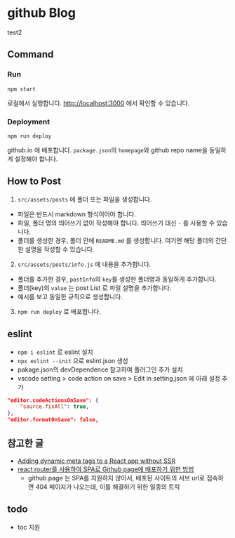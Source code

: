 # github Blog

test2

## Command

### Run

```
npm start
```

로컬에서 실행합니다. [http://localhost:3000](http://localhost:3000) 에서 확인할 수 있습니다.

### Deployment

```
npm run deploy
```

github.io 에 배포합니다. `package.json`의 `homepage`와 github repo name을 동일하게 설정해야 합니다.

## How to Post

1. `src/assets/posts` 에 폴더 또는 파일을 생성합니다.

- 파일은 반드시 markdown 형식이어야 합니다.
- 파일, 폴더 명의 띄어쓰기 없이 작성해야 합니다. 띄어쓰기 대신 `-` 를 사용할 수 있습니다.
- 폴더를 생성한 경우, 폴더 안에 `README.md` 를 생성합니다. 여기엔 해당 폴더의 간단한 설명을 작성할 수 있습니다.

2. `src/assets/posts/info.js` 에 내용을 추가합니다.

- 폴더를 추가한 경우, `postInfo`의 `key`를 생성한 폴더명과 동일하게 추가합니다.
- 폴더(key)의 `value` 는 post List 로 파일 설명을 추가합니다.
- 예시를 보고 동일한 규칙으로 생성합니다.

3. `npm run deploy` 로 배포합니다.

## eslint

- `npm i eslint` 로 eslint 설치
- `npx eslint --init` 으로 eslint.json 생성
- pakage.json의 devDependence 참고하여 플러그인 추가 설치
- vscode setting > code action on save > Edit in setting.json 에 아래 설정 추가

```json
"editor.codeActionsOnSave": {
    "source.fixAll": true,
},
"editor.formatOnSave": false,
```

## 참고한 글

- [Adding dynamic meta tags to a React app without SSR
  ](https://blog.logrocket.com/adding-dynamic-meta-tags-react-app-without-ssr/)
- [react router를 사용하여 SPA로 Github page에 배포하기 위한 방법](https://github.com/rafgraph/spa-github-pages)
  - github page 는 SPA를 지원하지 않아서, 배포된 사이트의 서브 url로 접속하면 404 페이지가 나오는데, 이를 해결하기 위한 일종의 트릭

## todo

- toc 지원
